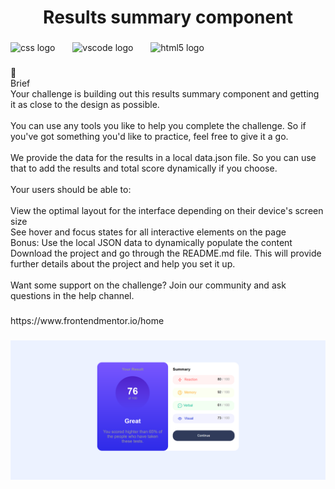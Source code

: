 <h1 align="center">Results summary component</h1>

###

<div align="left">
  <img src="https://cdn.jsdelivr.net/gh/devicons/devicon/icons/css3/css3-original.svg" height="30" alt="css logo"  />
  <img width="20" />
  <img src="https://cdn.jsdelivr.net/gh/devicons/devicon/icons/vscode/vscode-original.svg" height="30" alt="vscode logo"  />
  <img width="20" />
  <img src="https://cdn.jsdelivr.net/gh/devicons/devicon/icons/html5/html5-original.svg" height="30" alt="html5 logo"  />
</div>

###

<p align="left">📝<br>Brief<br>Your challenge is building out this results summary component and getting it as close to the design as possible.<br><br>You can use any tools you like to help you complete the challenge. So if you've got something you'd like to practice, feel free to give it a go.<br><br>We provide the data for the results in a local data.json file. So you can use that to add the results and total score dynamically if you choose.<br><br>Your users should be able to:<br><br>View the optimal layout for the interface depending on their device's screen size<br>See hover and focus states for all interactive elements on the page<br>Bonus: Use the local JSON data to dynamically populate the content<br>Download the project and go through the README.md file. This will provide further details about the project and help you set it up.<br><br>Want some support on the challenge? Join our community and ask questions in the help channel.</p>

###

<p align="left">https://www.frontendmentor.io/home</p>

###

![Immagine completata](pagina.png)
